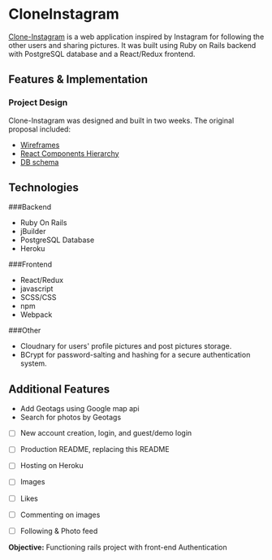 # CloneInstagram

[Clone-Instagram](https://clone-stagram.herokuapp.com/#/) is a web application inspired by Instagram for following the other users and sharing pictures.
It was built using Ruby on Rails backend with PostgreSQL database and a React/Redux frontend.

## Features & Implementation

### Project Design
Clone-Instagram was designed and built in two weeks.
The original proposal included:
* [Wireframes](https://github.com/JaniceYR/clone_instagram/tree/master/docs/wireframes)
* [React Components Hierarchy](https://github.com/JaniceYR/clone_instagram/blob/master/docs/component-hierarchy.md)
* [DB schema](https://github.com/JaniceYR/clone_instagram/blob/master/docs/schema.md)

## Technologies
###Backend
* Ruby On Rails
* jBuilder
* PostgreSQL Database
* Heroku

###Frontend
* React/Redux
* javascript
* SCSS/CSS
* npm
* Webpack

###Other
* Cloudnary for users' profile pictures and post pictures storage.
* BCrypt for password-salting and hashing for a secure authentication system.

## Additional Features
* Add Geotags using Google map api
* Search for photos by Geotags


- [ ] New account creation, login, and guest/demo login
- [ ] Production README, replacing this README
- [ ] Hosting on Heroku
- [ ] Images
- [ ] Likes
- [ ] Commenting on images
- [ ] Following & Photo feed


**Objective:** Functioning rails project with front-end Authentication
